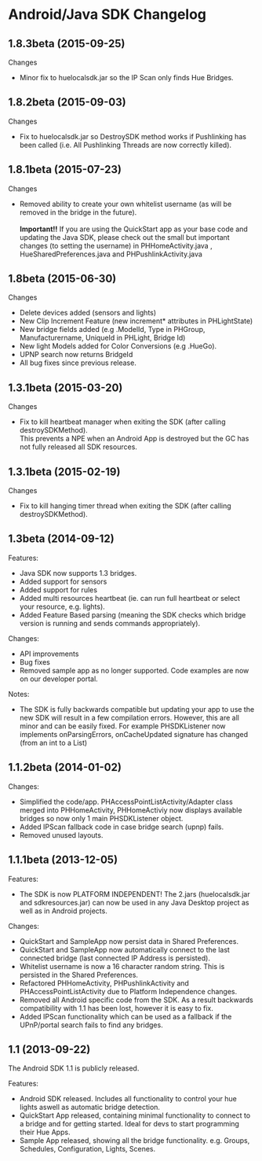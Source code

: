 # Android/Java SDK Changelog

## 1.8.3beta (2015-09-25)
Changes
  - Minor fix to huelocalsdk.jar so the IP Scan only finds Hue Bridges.

## 1.8.2beta (2015-09-03)
Changes
  - Fix to huelocalsdk.jar so DestroySDK method works if Pushlinking has been called (i.e. All Pushlinking Threads are now correctly killed).
	
## 1.8.1beta (2015-07-23)
Changes
  - Removed ability to create your own whitelist username (as will be removed in the bridge in the future).</br></br>
    <b>Important!!</b>&nbsp;If you are using the QuickStart app as your base code and updating the Java SDK, please check out the small 
	but important changes (to setting the username) in PHHomeActivity.java , HueSharedPreferences.java and PHPushlinkActivity.java

## 1.8beta (2015-06-30)
Changes
  - Delete devices added (sensors and lights)
  - New Clip Increment Feature (new increment* attributes in PHLightState)
  - New  bridge fields added (e.g .ModelId,  Type in PHGroup, Manufacturername, UniqueId in PHLight, Bridge Id)
  - New light Models added for Color Conversions (e.g .HueGo).  
  - UPNP search now returns BridgeId
  - All bug fixes since previous release. 

## 1.3.1beta (2015-03-20)
Changes
  - Fix to kill heartbeat manager when exiting the SDK (after calling destroySDKMethod).  
  This prevents a NPE when an Android App is destroyed but the GC has not fully released all SDK resources.
  
## 1.3.1beta (2015-02-19)
Changes
  - Fix to kill hanging timer thread when exiting the SDK (after calling destroySDKMethod).

## 1.3beta (2014-09-12)
Features:

  - Java SDK now supports 1.3 bridges.
  - Added support for sensors
  - Added support for rules
  - Added multi resources heartbeat (ie. can run full heartbeat or select your resource, e.g. lights).
  - Added Feature Based parsing (meaning the SDK checks which bridge version is running and sends commands appropriately).

Changes:

  - API improvements
  - Bug fixes
  - Removed sample app as no longer supported.  Code examples are now on our developer portal.
  
Notes:  
  - The SDK is fully backwards compatible but updating your app to use the new SDK will result in a few compilation errors.  However, this are all minor and can be easily fixed.  For example PHSDKListener now implements
  onParsingErrors, onCacheUpdated signature has changed (from an int to a List)

## 1.1.2beta (2014-01-02)
Changes:

  - Simplified the code/app.  PHAccessPointListActivity/Adapter class merged into PHHomeActivity, PHHomeActiviy now displays available bridges so now only 1 main PHSDKListener object.
  - Added IPScan fallback code in case bridge search (upnp) fails.  
  - Removed unused layouts.  
  
## 1.1.1beta (2013-12-05)

Features:

  - The SDK is now PLATFORM INDEPENDENT!   The 2.jars (huelocalsdk.jar and sdkresources.jar) can now be used in any Java Desktop project as well as in Android projects.
    
Changes:

  - QuickStart and SampleApp now persist data in Shared Preferences. 
  - QuickStart and SampleApp now automatically connect to the last connected bridge (last connected IP Address is persisted).
  - Whitelist username is now a 16 character random string.  This is persisted in the Shared Preferences.
  - Refactored PHHomeActivity, PHPushlinkActivity and PHAccessPointListActivity due to Platform Independence changes.
  - Removed all Android specific code from the SDK. As a result backwards compatibility with 1.1 has been lost, however it is easy to fix.
  - Added IPScan functionality which can be used as a fallback if the UPnP/portal search fails to find any bridges.
  
## 1.1 (2013-09-22)

The Android SDK 1.1 is publicly released.

Features:

  - Android SDK released. Includes all functionality to control your hue lights aswell as automatic bridge detection.
  - QuickStart App released, containing minimal functionality to connect to a bridge and for getting started.  Ideal for devs to start programming their Hue Apps.
  - Sample App released, showing all the bridge functionality. e.g. Groups, Schedules, Configuration, Lights, Scenes.